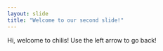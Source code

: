 ```yaml
---
layout: slide
title: "Welcome to our second slide!"
---
```

Hi, welcome to chilis!
Use the left arrow to go back!
